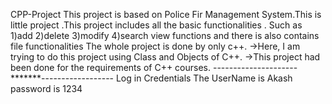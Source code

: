 CPP-Project
This project is based on Police Fir Management System.This is little project .This project includes all the basic functionalities .
Such as 
1)add 
2)delete 
3)modify
4)search view functions and there is also contains file functionalities The whole project is done by only c++.
->Here, I am trying to do this project using Class and Objects of C++.
->This project had been done for the requirements of C++ courses.
    ---------------------*******------------------
    Log in Credentials
The UserName is Akash
password is 1234




